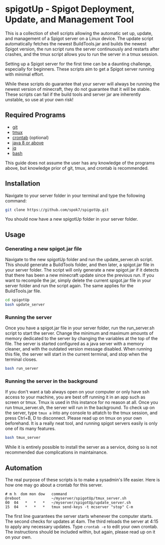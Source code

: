 # spigotUp - Spigot Deployment, Update, and Management Tool

This is a collection of shell scripts allowing the automatic set up, update, and management of a Spigot server on a Linux device.
The update script automatically fetches the newest BuildTools.jar and builds the newest Spigot version, the run script runs the server continuously and restarts after crashes, and the tmux script allows you to run the server in a tmux session.

Setting up a Spigot server for the first time can be a daunting challenge, especially for beginners. These scripts aim to get a Spigot server running with minimal effort.

While these scripts do guarantee that your server will always be running the newest version of minecraft, they do not guarantee that it will be stable. These scripts can fail if the build tools and server jar are inherently unstable, so use at your own risk!


## Required Programs

- [git](https://git-scm.com/downloads)
- [tmux](https://www.howtogeek.com/671422/how-to-use-tmux-on-linux-and-why-its-better-than-screen/)
- [crontab](https://www.tutorialspoint.com/unix_commands/crontab.htm) (optional)
- [java 8 or above](https://java.com/en/download/)
- [jq](https://stedolan.github.io/jq/manual/)
- [bash](https://linux.die.net/man/1/bash)

This guide does not assume the user has any knowledge of the programs above, but knowledge prior of git, tmux, and crontab is recommended.

## Installation

Navigate to your server folder in your terminal and type the following command:
```bash
git clone https://github.com/spok7/spigotUp.git
```
You should now have a new spigotUp folder in your server folder.

## Usage

### Generating a new spigot.jar file

Navigate to the new spigotUp folder and run the update\_server.sh script. This should generate a BuildTools folder, and then later, a spigot.jar file in your server folder. The script will only generate a new spigot.jar if it detects that there has been a new minecraft update since the previous run. If you want to recompile the jar, simply delete the current spigot.jar file in your server folder and run the script again. The same applies for the BuildTools.jar file.

```bash
cd spigotUp
bash update_server
```
### Running the server

Once you have a spigot.jar file in your server folder, run the run\_server.sh script to start the server. Change the minimum and maximum amounts of memory dedicated to the server by changing the variables at the top of the file. The server is started configured as a java server with a memory cleaner, and with the outdated version message disabled. When running this file, the server will start in the current terminal, and stop when the terminal closes.

```bash
bash run_server
```

### Running the server in the background

If you don't want a tab always open on your computer or only have ssh access to your machine, you are best off running it in an app such as screen or tmux. Tmux is used in this instance for no reason at all. Once you run tmux_server.sh, the server will run in the background. To check up on the server, type `tmux a` into any console to attatch to the tmux session, and press Ctrl+B, D to disconnect. Please read up on tmux on your own beforehand. It is a really neat tool, and running spigot servers easily is only one of its many features.

```bash
bash tmux_server
```

While it is entirely possible to install the server as a service, doing so is not recommended due complications in maintainance.

## Automation

The real purpose of these scripts is to make a sysadmin's life easier. Here is how one may go about a crontab for this server.

```crontab
# m h  dom mon dow   command
@reboot              ~/myserver/spigotUp/tmux_server.sh
00  04   *   *   *   ~/myserver/spigotUp/update_server.sh
15  04   *   *   *   tmux send-keys -t mcserver "stop" C-m
```

The first line guarantees the server starts whenever the computer starts. The second checks for updates at 4am. The third reloads the server at 4:15 to apply any necessary updates. Type `crontab -e` to edit your own crontab. The instructions should be included within, but again, please read up on it on your own.
